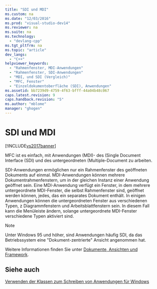 ```yaml
---
title: "SDI und MDI"
ms.custom: na
ms.date: "12/03/2016"
ms.prod: "visual-studio-dev14"
ms.reviewer: na
ms.suite: na
ms.technology: 
  - "devlang-cpp"
ms.tgt_pltfrm: na
ms.topic: "article"
dev_langs: 
  - "C++"
helpviewer_keywords: 
  - "Rahmenfenster, MDI-Anwendungen"
  - "Rahmenfenster, SDI-Anwendungen"
  - "MDI, und SDI (Vergleich)"
  - "MFC, Fenster"
  - "Einzeldokumentoberfläche (SDI), Anwendungen"
ms.assetid: bb7239d9-4759-4f63-bfff-44a04b48c067
caps.latest.revision: 9
caps.handback.revision: "5"
ms.author: "mblome"
manager: "ghogen"
---
```

# SDI und MDI
[!INCLUDE[vs2017banner](../assembler/inline/includes/vs2017banner.md)]

MFC ist es einfach, mit Anwendungen \(MDI\)\- des \(Single Document Interface \(SDI\) und des untergeordneten \(Multiple\-Document zu arbeiten.  
  
 SDI\-Anwendungen ermöglichen nur ein Rahmenfenster des geöffneten Dokuments auf einmal.  MDI\-Anwendungen können mehrere Dokumentrahmenfenstern, um in der gleichen Instanz einer Anwendung geöffnet sein.  Eine MDI\-Anwendung verfügt ein Fenster, in dem mehrere untergeordnete MDI\-Fenster, die selbst Rahmenfenster sind, geöffnet werden können, jedes, das ein separates Dokument enthält.  In einigen Anwendungen können die untergeordneten Fenster aus verschiedenen Typen, z Diagrammfenstern und Arbeitsblattfenstern sein.  In diesem Fall kann die Menüleiste ändern, solange untergeordnete MDI\-Fenster verschiedene Typen aktiviert sind.  
  
> [!NOTE]
>  Unter Windows 95 und höher, sind Anwendungen häufig SDI, da das Betriebssystem eine "Dokument\-zentrierte" Ansicht angenommen hat.  
  
 Weitere Informationen finden Sie unter [Dokumente, Ansichten und Framework](../mfc/documents-views-and-the-framework.md).  
  
## Siehe auch  
 [Verwenden der Klassen zum Schreiben von Anwendungen für Windows](../mfc/using-the-classes-to-write-applications-for-windows.md)